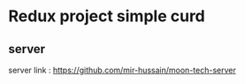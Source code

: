 # Redux project simple curd 

## server

server link : https://github.com/mir-hussain/moon-tech-server
